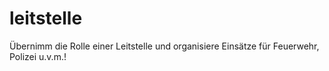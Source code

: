 # leitstelle
 Übernimm die Rolle einer Leitstelle und organisiere Einsätze für Feuerwehr, Polizei u.v.m.!
